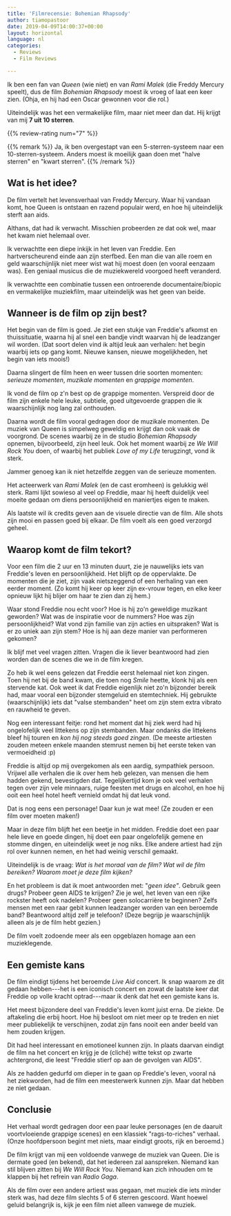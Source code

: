 ```yaml
---
title: 'Filmrecensie: Bohemian Rhapsody'
author: tiamopastoor
date: 2019-04-09T14:00:37+00:00
layout: horizontal
language: nl
categories:
  - Reviews
  - Film Reviews

---
```

Ik ben een fan van _Queen_ (wie niet) en van _Rami Malek_ (die Freddy Mercury speelt), dus de film _Bohemian Rhapsody_ moest ik vroeg of laat een keer zien. (Ohja, en hij had een Oscar gewonnen voor die rol.)

Uiteindelijk was het een vermakelijke film, maar niet meer dan dat. Hij krijgt van mij **7 uit 10 sterren**.

{{% review-rating num="7" %}}

{{% remark %}}
Ja, ik ben overgestapt van een 5-sterren-systeem naar een 10-sterren-systeem. Anders moest ik moeilijk gaan doen met "halve sterren" en "kwart sterren".
{{% /remark %}}

## Wat is het idee?

De film vertelt het levensverhaal van Freddy Mercury. Waar hij vandaan komt, hoe Queen is ontstaan en razend populair werd, en hoe hij uiteindelijk sterft aan aids.

Althans, dat had ik verwacht. Misschien probeerden ze dat ook wel, maar het kwam niet helemaal over.

Ik verwachtte een diepe inkijk in het leven van Freddie. Een hartverscheurend einde aan zijn sterfbed. Een man die van alle roem en geld waarschijnlijk niet meer wist wat hij moest doen (en vooral eenzaam was). Een geniaal musicus die de muziekwereld voorgoed heeft veranderd.

Ik verwachtte een combinatie tussen een ontroerende documentaire/biopic en vermakelijke muziekfilm, maar uiteindelijk was het geen van beide.

## Wanneer is de film op zijn best?

Het begin van de film is goed. Je ziet een stukje van Freddie's afkomst en thuissituatie, waarna hij al snel een bandje vindt waarvan hij de leadzanger wil worden. (Dat soort delen vind ik altijd leuk aan verhalen: het begin waarbij iets op gang komt. Nieuwe kansen, nieuwe mogelijkheden, het begin van iets moois!)

Daarna slingert de film heen en weer tussen drie soorten momenten: _serieuze momenten_, _muzikale momenten_ en _grappige momenten_.

Ik vond de film op z'n best op de grappige momenten. Verspreid door de film zijn enkele hele leuke, subtiele, goed uitgevoerde grappen die ik waarschijnlijk nog lang zal onthouden.

Daarna wordt de film vooral gedragen door de muzikale momenten. De muziek van Queen is simpelweg geweldig en krijgt dan ook vaak de voorgrond. De scenes waarbij ze in de studio _Bohemian Rhapsody_ opnemen, bijvoorbeeld, zijn heel leuk. Ook het moment waarbij ze _We Will Rock You_ doen, of waarbij het publiek _Love of my Life_ terugzingt, vond ik sterk.

Jammer genoeg kan ik niet hetzelfde zeggen van de serieuze momenten.

Het acteerwerk van _Rami Malek_ (en de cast eromheen) is gelukkig wél sterk. Rami lijkt sowieso al veel op Freddie, maar hij heeft duidelijk veel moeite gedaan om diens persoonlijkheid en maniertjes eigen te maken.

Als laatste wil ik credits geven aan de visuele directie van de film. Alle shots zijn mooi en passen goed bij elkaar. De film voelt als een goed verzorgd geheel.

## Waarop komt de film tekort?

Voor een film die 2 uur en 13 minuten duurt, zie je nauwelijks iets van Freddie's leven en persoonlijkheid. Het blijft op de oppervlakte. De momenten die je ziet, zijn vaak nietszeggend of een herhaling van een eerder moment. (Zo komt hij keer op keer zijn ex-vrouw tegen, en elke keer opnieuw lijkt hij blijer om haar te zien dan zij hem.)

Waar stond Freddie nou echt voor? Hoe is hij zo'n geweldige muzikant geworden? Wat was de inspiratie voor de nummers? Hoe was zijn persoonlijkheid? Wat vond zijn familie van zijn acties en uitspraken? Wat is er zo uniek aan zijn stem? Hoe is hij aan deze manier van performeren gekomen?

Ik blijf met veel vragen zitten. Vragen die ik liever beantwoord had zien worden dan de scenes die we in de film kregen.

Zo heb ik wel eens gelezen dat Freddie eerst helemaal niet kon zingen. Toen hij net bij de band kwam, die toen nog _Smile_ heette, klonk hij als een stervende kat. Ook weet ik dat Freddie eigenlijk niet zo'n bijzonder bereik had, maar vooral een bijzonder stemgeluid en stemtechniek. Hij gebruikte (waarschijnlijk) iets dat "valse stembanden" heet om zijn stem extra vibrato en rauwheid te geven.

Nog een interessant feitje: rond het moment dat hij ziek werd had hij ongelofelijk veel littekens op zijn stembanden. Maar ondanks die littekens bleef hij touren en _kon hij nog steeds goed zingen_. (De meeste artiesten zouden meteen enkele maanden stemrust nemen bij het eerste teken van vermoeidheid :p)

Freddie is altijd op mij overgekomen als een aardig, sympathiek persoon. Vrijwel alle verhalen die ik over hem heb gelezen, van mensen die hem hadden gekend, bevestigden dat. Tegelijkertijd kom je ook veel verhalen tegen over zijn vele minnaars, ruige feesten met drugs en alcohol, en hoe hij ooit een heel hotel heeft vernield omdat hij dat leuk vond.

Dat is nog eens een personage! Daar kun je wat mee! (Ze zouden er een film over moeten maken!)

Maar in deze film blijft het een beetje in het midden. Freddie doet een paar hele lieve en goede dingen, hij doet een paar ongelofelijk gemene en stomme dingen, en uiteindelijk weet je nog niks. Elke andere artiest had zijn rol over kunnen nemen, en het had weinig verschil gemaakt.

Uiteindelijk is de vraag: _Wat is het moraal van de film? Wat wil de film bereiken? Waarom moet je deze film kijken?_

En het probleem is dat ik moet antwoorden met: "_geen idee"_. Gebruik geen drugs? Probeer geen AIDS te krijgen? Zie je wel, het leven van een rijke rockster heeft ook nadelen? Probeer geen solocarrière te beginnen? Zelfs mensen met een raar gebit kunnen leadzanger worden van een beroemde band? Beantwoord altijd zelf je telefoon? (Deze begrijp je waarschijnlijk alleen als je de film hebt gezien.)

De film voelt zodoende meer als een opgeblazen homage aan een muzieklegende.

## Een gemiste kans

De film eindigt tijdens het beroemde _Live Aid_ concert. Ik snap waarom ze dit gedaan hebben---het is een iconisch concert en zowat de laatste keer dat Freddie op volle kracht optrad---maar ik denk dat het een gemiste kans is.

Het meest bijzondere deel van Freddie's leven komt juist erna. De ziekte. De aftakeling die erbij hoort. Hoe hij besloot om niet meer op te treden en niet meer publiekelijk te verschijnen, zodat zijn fans nooit een ander beeld van hem zouden krijgen.

Dit had heel interessant en emotioneel kunnen zijn. In plaats daarvan eindigt de film na het concert en krijg je de (cliché) witte tekst op zwarte achtergrond, die leest "Freddie stierf op <blabla> aan de gevolgen van AIDS".

Als ze hadden gedurfd om dieper in te gaan op Freddie's leven, vooral ná het ziekworden, had de film een meesterwerk kunnen zijn. Maar dat hebben ze niet gedaan.

## Conclusie

Het verhaal wordt gedragen door een paar leuke personages (en de daaruit voortvloeiende grappige scenes) en een klassiek "rags-to-riches" verhaal. (Onze hoofdpersoon begint met niets, maar eindigt groots, rijk en beroemd.)

De film krijgt van mij een voldoende vanwege de muziek van Queen. Die is dermate goed (en bekend), dat het iedereen zal aanspreken. Niemand kan stil blijven zitten bij _We Will Rock You_. Niemand kan zich inhouden om te klappen bij het refrein van _Radio Gaga_.

Als de film over een andere artiest was gegaan, met muziek die iets minder sterk was, had deze film slechts 5 of 6 sterren gescoord. Want hoewel geluid belangrijk is, kijk je een film niet alleen vanwege de muziek.